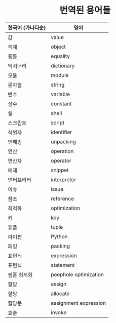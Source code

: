 <h1 align="center">번역된 용어들</h1>

| 한국어 (가나다순) | 영어                  |
| ----------------- | --------------------- |
| 값                | value                 |
| 객체              | object                |
| 동등              | equality              |
| 딕셔너리          | dictionary            |
| 모듈              | module                |
| 문자열            | string                |
| 변수              | variable              |
| 상수              | constant              |
| 쉘                | shell                 |
| 스크립트          | script                |
| 식별자            | identifier            |
| 언패킹            | unpacking             |
| 연산              | operation             |
| 연산자            | operator              |
| 예제              | snippet               |
| 인터프리터        | interpreter           |
| 이슈              | issue                 |
| 참조              | reference             |
| 최적화            | optimization          |
| 키                | key                   |
| 튜플              | tuple                 |
| 파이썬            | Python                |
| 패킹              | packing               |
| 표현식            | expression            |
| 표현식            | statement             |
| 핍홀 최적화       | peephole optimization |
| 할당              | assign                |
| 할당              | allocate              |
| 할당문            | assignment expression |
| 호출              | invoke                |
